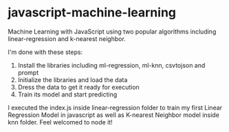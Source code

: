 # javascript-machine-learning
Machine Learning with JavaScript using two popular algorithms including linear-regression and k-nearest neighbor.

I'm done with these steps:

1. Install the libraries including ml-regression, ml-knn, csvtojson and prompt
2. Initialize the libraries and load the data
3. Dress the data to get it ready for execution
4. Train its model and start predicting

I executed the index.js inside linear-regression folder to train my first Linear Regression Model in javascript as well as K-nearest Neighbor model inside knn folder. Feel welcomed to node it!
